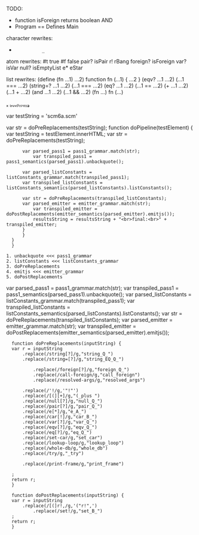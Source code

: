 TODO:
- function isForeign returns boolean AND
- Program == Defines Main


character rewrites:
-				_

atom rewrites:
#t				true
#f				false
pair?				isPair
r!				rBang
foreign?			isForeign
var?				isVar
null?				isEmptyList
e*				eStar

list rewrites:
(define (fn ...1) ...2)		function fn (...1) { ...2 }
(eqv? ...1 ...2)		(...1 === ...2)
(string=? ...1 ...2)		(...1 === ...2)
(eq? ...1 ...2)			(...1 == ...2)
(+ ...1 ...2)			(...1 + ...2)
(and ...1 ...2)			(...1 && ...2)
(fn ...)			fn (...)


ₓ
ٖᵢᵣᵤᵥᵦᵧᵨᵩᵪₔ




var testString = 'scm6a.scm'

var str = doPreReplacements(testString);
      function doPipeline(testElement) {
	  var testString = testElement.innerHTML;
	  var str = doPreReplacements(testString);

          var parsed_pass1 = pass1_grammar.match(str);
              var transpiled_pass1 = pass1_semantics(parsed_pass1).unbackquote();
	      
	      var parsed_listConstants = listConstants_grammar.match(transpiled_pass1);
		  var transpiled_listConstants = listConstants_semantics(parsed_listConstants).listConstants();

		  var str = doPreReplacements(transpiled_listConstants);
		  var parsed_emitter = emitter_grammar.match(str);
		      var transpiled_emitter = doPostReplacements(emitter_semantics(parsed_emitter).emitjs());
		      resultsString = resultsString + "<br>final:<br>" + transpiled_emitter;
		  }
	      }
	  }
      }

```
1. unbackquote <<< pass1_grammar
2. listConstants <<< listConstants_grammar
3. doPreReplacements
4. emitjs <<< emitter_grammar
5. doPostReplacements
```



var parsed_pass1 = pass1_grammar.match(str);
var transpiled_pass1 = pass1_semantics(parsed_pass1).unbackquote();
var parsed_listConstants = listConstants_grammar.match(transpiled_pass1);
var transpiled_listConstants = listConstants_semantics(parsed_listConstants).listConstants();
var str = doPreReplacements(transpiled_listConstants);
var parsed_emitter = emitter_grammar.match(str);
var transpiled_emitter = doPostReplacements(emitter_semantics(parsed_emitter).emitjs());


      function doPreReplacements(inputString) {
	  var r = inputString
	      .replace(/string[?]/g,"string_Q_")
	      .replace(/string=[?]/g,"string_EQ_Q_")

              .replace(/foreign[?]/g,"foreign_Q_")
              .replace(/call-foreign/g,"call_foreign")
              .replace(/resolved-args/g,"resolved_args")

	      .replace(/'!/g,'"!"')
	      .replace(/[(][+]/g,"(_plus ")
	      .replace(/null[?]/g,"null_Q_")
	      .replace(/pair[?]/g,"pair_Q_")
	      .replace(/e[*]/g,"e_A_")
	      .replace(/car[!]/g,"car_B_")
	      .replace(/var[?]/g,"var_Q_")
	      .replace(/eqv[?]/g,"eqv_Q_")
	      .replace(/eq[?]/g,"eq_Q_")
	      .replace(/set-car/g,"set_car")
	      .replace(/lookup-loop/g,"lookup_loop")
	      .replace(/whole-db/g,"whole_db")
	      .replace(/try/g,"_try")

	      .replace(/print-frame/g,"print_frame")

	  ;
	  return r;
      }

      function doPostReplacements(inputString) {
	  var r = inputString
	      .replace(/[(]r!,/g,'("r!",')
              .replace(/set!/g,"set_B_")
	  ;
	  return r;
      }
      
